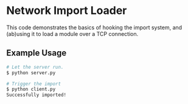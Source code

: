 # Network Import Loader

This code demonstrates the basics of hooking the import system, and (ab)using it to load a module over a TCP connection.

## Example Usage

```sh
# Let the server run.
$ python server.py

# Trigger the import
$ python client.py
Successfully imported!
```